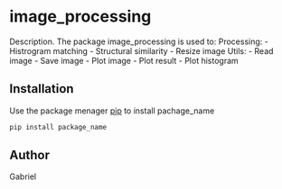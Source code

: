 # image_processing

Description.
The package image_processing is used to:
    Processing:
        - Histrogram matching
        - Structural similarity
        - Resize image
    Utils:
     - Read image
     - Save image
     - Plot image
     - Plot result
     - Plot histogram

## Installation

Use the package menager [pip](https://pip.pypa.io/en/stable/) to install pachage_name

```bash
pip install package_name
```

## Author

Gabriel